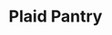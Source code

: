 ---
title: "Plaid Pantry"
url: /portland/plaid-pantry-northeast-sandy-boulevard/
shop: convenience
---